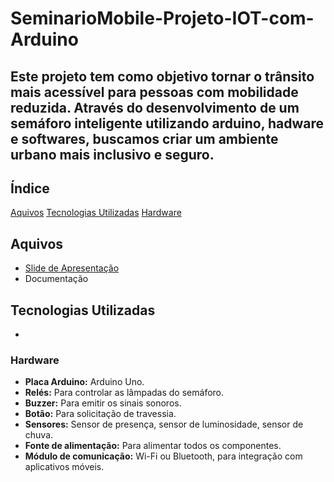 # SeminarioMobile-Projeto-IOT-com-Arduino

## Este projeto tem como objetivo tornar o trânsito mais acessível para pessoas com mobilidade reduzida. Através do desenvolvimento de um semáforo inteligente utilizando arduino, hadware e softwares, buscamos criar um ambiente urbano mais inclusivo e seguro.

## Índice

[Aquivos](#arquivos)
[Tecnologias Utilizadas](#tecnologias-utilizadas)
[Hardware](#hardware)

## Aquivos
- [Slide de Apresentação](https://www.canva.com/design/DAGQml6kZRA/itK2R0OD-qjY3XkfpKP72Q/edit?utm_content=DAGQml6kZRA&utm_campaign=designshare&utm_medium=link2&utm_source=sharebutton)
- Documentação

## Tecnologias Utilizadas
-

### Hardware

* **Placa Arduino:** Arduino Uno.
* **Relés:** Para controlar as lâmpadas do semáforo.
* **Buzzer:** Para emitir os sinais sonoros.
* **Botão:** Para solicitação de travessia.
* **Sensores:** Sensor de presença, sensor de luminosidade, sensor de chuva.
* **Fonte de alimentação:** Para alimentar todos os componentes.
* **Módulo de comunicação:** Wi-Fi ou Bluetooth, para integração com aplicativos móveis.
